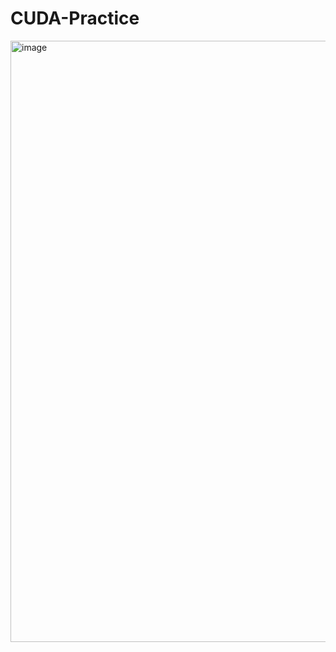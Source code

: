 # CUDA-Practice
<img width="962" alt="image" src="https://user-images.githubusercontent.com/45768725/224766005-6b4e0475-82a4-4827-bbcb-0f4729f7939a.png">
